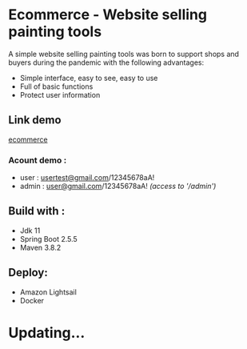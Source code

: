 # Ecommerce - Website selling painting tools
A simple website selling painting tools was born to support shops and buyers during the pandemic with the following advantages:
* Simple interface, easy to see, easy to use
* Full of basic functions
* Protect user information

## Link demo  
[ecommerce](http://dopham.painting-ecommerce.online/)  

### Acount demo :  
* user  : usertest@gmail.com/12345678aA!
* admin : user@gmail.com/12345678aA! *(access to '/admin')*


## Build with :  
* Jdk 11
* Spring Boot 2.5.5
* Maven 3.8.2
## Deploy:
* Amazon Lightsail
* Docker

# Updating...
 
